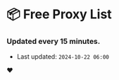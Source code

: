# :package: Free Proxy List
### Updated every 15 minutes.

- Last updated: `2024-10-22 06:00`

:heart:
